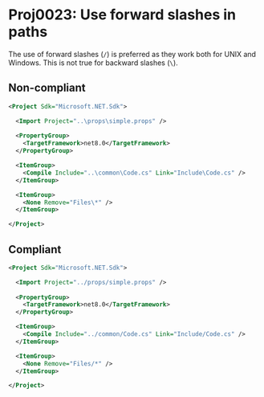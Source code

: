 # Proj0023: Use forward slashes in paths
The use of forward slashes (`/`) is preferred as they work both for UNIX and
Windows. This is not true for backward slashes (`\`).

## Non-compliant
``` xml
<Project Sdk="Microsoft.NET.Sdk">

  <Import Project="..\props\simple.props" />
  
  <PropertyGroup>
    <TargetFramework>net8.0</TargetFramework>
  </PropertyGroup>

  <ItemGroup>
    <Compile Include="..\common\Code.cs" Link="Include\Code.cs" />
  </ItemGroup>

  <ItemGroup>
    <None Remove="Files\*" />
  </ItemGroup>

</Project>
```

## Compliant
``` xml
<Project Sdk="Microsoft.NET.Sdk">

  <Import Project="../props/simple.props" />
  
  <PropertyGroup>
    <TargetFramework>net8.0</TargetFramework>
  </PropertyGroup>

  <ItemGroup>
    <Compile Include="../common/Code.cs" Link="Include/Code.cs" />
  </ItemGroup>

  <ItemGroup>
    <None Remove="Files/*" />
  </ItemGroup>

</Project>
```
